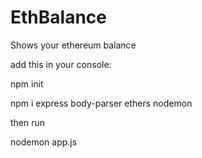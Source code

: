 # EthBalance
Shows your ethereum balance

add this in your console:

npm init 

npm i express body-parser ethers nodemon

then run

nodemon app.js

